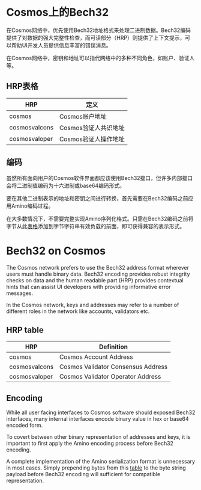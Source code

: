 # Cosmos上的Bech32

在Cosmos网络中，优先使用Bech32地址格式来处理二进制数据。Bech32编码提供了对数据的强大完整性检查，而可读部分（HRP）则提供了上下文提示，可以帮助UI开发人员提供信息丰富的错误消息。

在Cosmos网络中，密钥和地址可以指代网络中的多种不同角色，如账户、验证人等。

## HRP表格

| HRP              | 定义                                  |
| ---------------- | ------------------------------------- |
| cosmos           | Cosmos账户地址                       |
| cosmosvalcons    | Cosmos验证人共识地址                  |
| cosmosvaloper    | Cosmos验证人操作地址                  |

## 编码

虽然所有面向用户的Cosmos软件界面都应该使用Bech32接口，但许多内部接口会将二进制值编码为十六进制或base64编码形式。

要在其他二进制表示的地址和密钥之间进行转换，首先需要在Bech32编码之前应用Amino编码过程。

在大多数情况下，不需要完整实现Amino序列化格式。只需在Bech32编码之前将字节从此[表格](https://github.com/cometbft/cometbft/blob/main/spec/blockchain/05-encoding.md)添加到字节字符串有效负载的前面，即可获得兼容的表示形式。


# Bech32 on Cosmos

The Cosmos network prefers to use the Bech32 address format wherever users must handle binary data. Bech32 encoding provides robust integrity checks on data and the human readable part (HRP) provides contextual hints that can assist UI developers with providing informative error messages.

In the Cosmos network, keys and addresses may refer to a number of different roles in the network like accounts, validators etc.

## HRP table

| HRP              | Definition                            |
| ---------------- | ------------------------------------- |
| cosmos           | Cosmos Account Address                |
| cosmosvalcons    | Cosmos Validator Consensus Address    |
| cosmosvaloper    | Cosmos Validator Operator Address     |

## Encoding

While all user facing interfaces to Cosmos software should exposed Bech32 interfaces, many internal interfaces encode binary value in hex or base64 encoded form.

To covert between other binary representation of addresses and keys, it is important to first apply the Amino encoding process before Bech32 encoding.

A complete implementation of the Amino serialization format is unnecessary in most cases. Simply prepending bytes from this [table](https://github.com/cometbft/cometbft/blob/main/spec/blockchain/05-encoding.md) to the byte string payload before Bech32 encoding will sufficient for compatible representation.

